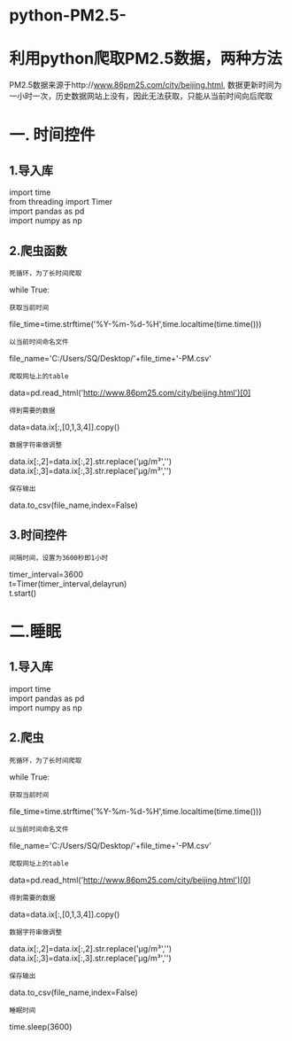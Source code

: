 # python-PM2.5-
利用python爬取PM2.5数据，两种方法
==============================

PM2.5数据来源于http://www.86pm25.com/city/beijing.html, 数据更新时间为一小时一次，历史数据网站上没有，因此无法获取，只能从当前时间向后爬取

一. 时间控件
==========
1.导入库
-------
import time <br>
from threading import Timer  <br>
import pandas as pd  <br>
import numpy as np <br>

2.爬虫函数
---------
	死循环，为了长时间爬取
while True:  <br>

	获取当前时间
file_time=time.strftime('%Y-%m-%d-%H',time.localtime(time.time())) <br>

	以当前时间命名文件
file_name='C:/Users/SQ/Desktop/'+file_time+'-PM.csv' <br>

	爬取网址上的table
data=pd.read_html('http://www.86pm25.com/city/beijing.html')[0] <br>

	得到需要的数据
data=data.ix[:,[0,1,3,4]].copy() <br>

	数据字符串做调整
data.ix[:,2]=data.ix[:,2].str.replace('μg/m³','') <br>
data.ix[:,3]=data.ix[:,3].str.replace('μg/m³','') <br>

	保存输出
data.to_csv(file_name,index=False) <br>

3.时间控件
---------

    间隔时间，设置为3600秒即1小时
timer_interval=3600 <br>
t=Timer(timer_interval,delayrun)   <br>
t.start()  <br>

二.睡眠
=======

1.导入库
-------
import time <br>
import pandas as pd  <br>
import numpy as np <br>

2.爬虫
---------
	死循环，为了长时间爬取
while True:  <br>

	获取当前时间
file_time=time.strftime('%Y-%m-%d-%H',time.localtime(time.time())) <br>

	以当前时间命名文件
file_name='C:/Users/SQ/Desktop/'+file_time+'-PM.csv' <br>

	爬取网址上的table
data=pd.read_html('http://www.86pm25.com/city/beijing.html')[0] <br>

	得到需要的数据
data=data.ix[:,[0,1,3,4]].copy() <br>

	数据字符串做调整
data.ix[:,2]=data.ix[:,2].str.replace('μg/m³','') <br>
data.ix[:,3]=data.ix[:,3].str.replace('μg/m³','') <br>

	保存输出
data.to_csv(file_name,index=False) <br>

	睡眠时间
time.sleep(3600)




